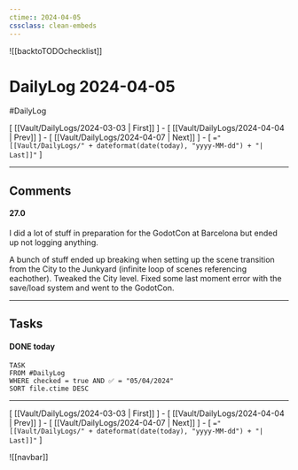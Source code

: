 ```yaml
---
ctime:: 2024-04-05
cssclass: clean-embeds
---
```

![[backtoTODOchecklist]]
# DailyLog 2024-04-05

#DailyLog

\[ [[Vault/DailyLogs/2024-03-03 | First]] \] - \[ [[Vault/DailyLogs/2024-04-04 | Prev]] \] - \[ [[Vault/DailyLogs/2024-04-07 | Next]] \] - \[ `="[[Vault/DailyLogs/" + dateformat(date(today), "yyyy-MM-dd") + "| Last]]"` \]

---

## Comments

#### 27.0

I did a lot of stuff in preparation for the GodotCon at Barcelona but ended up not logging anything.

A bunch of stuff ended up breaking when setting up the scene transition from the City to the Junkyard (infinite loop of scenes referencing eachother). Tweaked the City level. Fixed some last moment error with the save/load system and went to the GodotCon.


---

## Tasks
#### DONE today
```dataview
TASK
FROM #DailyLog
WHERE checked = true AND ✅ = "05/04/2024"
SORT file.ctime DESC
```




---

\[ [[Vault/DailyLogs/2024-03-03 | First]] \] - \[ [[Vault/DailyLogs/2024-04-04 | Prev]] \] - \[ [[Vault/DailyLogs/2024-04-07 | Next]] \] - \[ `="[[Vault/DailyLogs/" + dateformat(date(today), "yyyy-MM-dd") + "| Last]]"` \]

![[navbar]]



